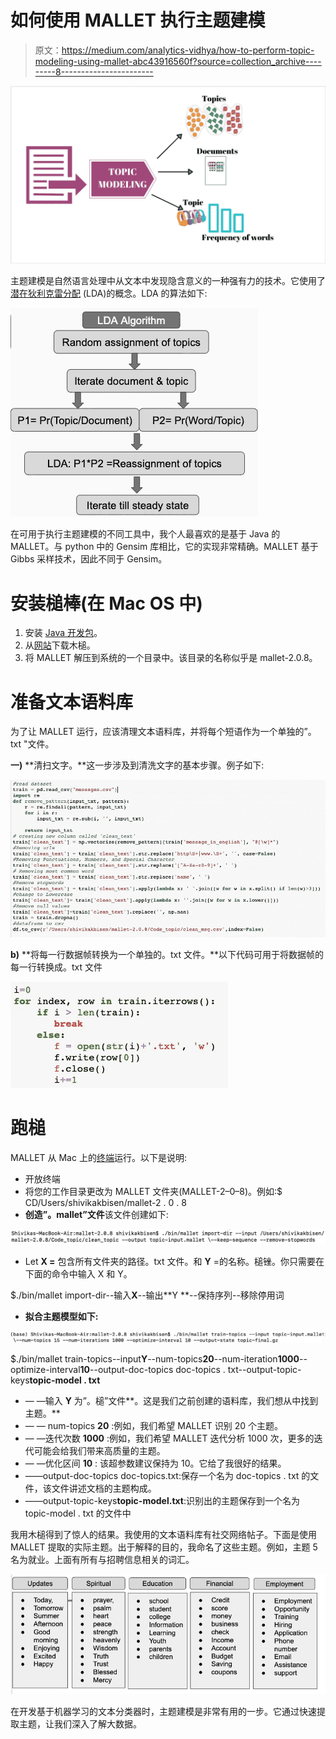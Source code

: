 # 如何使用 MALLET 执行主题建模

> 原文：<https://medium.com/analytics-vidhya/how-to-perform-topic-modeling-using-mallet-abc43916560f?source=collection_archive---------8----------------------->

![](img/20d90068ba7ecc87b66ab9f413cb8dc5.png)

主题建模是自然语言处理中从文本中发现隐含意义的一种强有力的技术。它使用了[潜在狄利克雷分配](https://en.wikipedia.org/wiki/Latent_Dirichlet_allocation) (LDA)的概念。LDA 的算法如下:

![](img/98ae8c8ba07782563dd316fcd772c15a.png)

在可用于执行主题建模的不同工具中，我个人最喜欢的是基于 Java 的 MALLET。与 python 中的 Gensim 库相比，它的实现非常精确。MALLET 基于 Gibbs 采样技术，因此不同于 Gensim。

# 安装槌棒(在 Mac OS 中)

1.  安装 [Java 开发包](http://www.oracle.com/technetwork/java/javase/downloads/index.html)。
2.  从[网站](http://mallet.cs.umass.edu/)下载木槌。
3.  将 MALLET 解压到系统的一个目录中。该目录的名称似乎是 mallet-2.0.8。

# 准备文本语料库

为了让 MALLET 运行，应该清理文本语料库，并将每个短语作为一个单独的”。txt "文件。

**一)** **清扫文字。**这一步涉及到清洗文字的基本步骤。例子如下:

![](img/1831f219a9a4fa1dcf4cf2d72d6cc525.png)

**b)** **将每一行数据帧转换为一个单独的。txt 文件。**以下代码可用于将数据帧的每一行转换成。txt 文件

![](img/f172e137a80c8cb6f2af91df51daf1e4.png)

# 跑槌

MALLET 从 Mac 上的[终端](http://www.macworld.co.uk/feature/mac-software/get-more-out-of-os-x-terminal-3608274/)运行。以下是说明:

*   开放终端
*   将您的工作目录更改为 MALLET 文件夹(MALLET-2–0–8)。例如:$ CD/Users/shivikakbisen/mallet-2 . 0 . 8
*   **创造”。mallet”文件**该文件创建如下:

![](img/e1d0163a2d6c3913a0ef894f6af1ecc9.png)

*   Let **X =** 包含所有文件夹的路径。txt 文件。和 **Y** =的名称。槌锉。你只需要在下面的命令中输入 X 和 Y。

$./bin/mallet import-dir--输入**X**--输出**Y \**--保持序列--移除停用词

*   **拟合主题模型如下:**

![](img/18af006fcca319e96d19cdc8258637c5.png)

$./bin/mallet train-topics--input**Y**\--num-topics**20**--num-iteration**1000**--optimize-interval**10**--output-doc-topics doc-topics . txt--output-topic-keys**topic-model . txt**

*   — —输入 **Y** 为”。槌”文件**。这是我们之前创建的语料库，我们想从中找到主题。**
*   — — num-topics **20** :例如，我们希望 MALLET 识别 20 个主题。
*   — —迭代次数 **1000** :例如，我们希望 MALLET 迭代分析 1000 次，更多的迭代可能会给我们带来高质量的主题。
*   — —优化区间 **10** : 该超参数建议保持为 10。它给了我很好的结果。
*   ——output-doc-topics doc-topics.txt:保存一个名为 doc-topics . txt 的文件，该文件讲述文档的主题构成。
*   ——output-topic-keys**topic-model.txt**:识别出的主题保存到一个名为 topic-model . txt 的文件中

我用木槌得到了惊人的结果。我使用的文本语料库有社交网络帖子。下面是使用 MALLET 提取的实际主题。出于解释的目的，我命名了这些主题。例如，主题 5 名为就业。上面有所有与招聘信息相关的词汇。

![](img/e76a281e204dde804f9b9ec626d7c8ca.png)

在开发基于机器学习的文本分类器时，主题建模是非常有用的一步。它通过快速提取主题，让我们深入了解大数据。